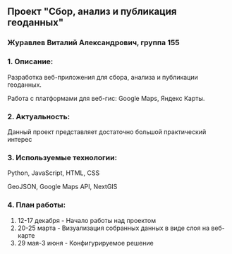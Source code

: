 ## Проект "Сбор, анализ и публикация геоданных"

### Журавлев Виталий Александрович, группа 155

### 1. Описание:

Разработка веб-приложения для сбора, анализа и публикации геоданных.

Работа с платформами для веб-гис: Google Maps, Яндекс Карты.

### 2. Актуальность:

Данный проект представляет достаточно большой практический интерес

### 3. Используемые технологии:

Python, JavaScript, HTML, CSS

GeoJSON, Google Maps API, NextGIS

### 4. План работы:

1. 12-17 декабря - Начало работы над проектом
2. 20-25 марта - Визуализация собранных данных в виде слоя на веб-карте
3. 29 мая-3 июня - Конфигурируемое решение
